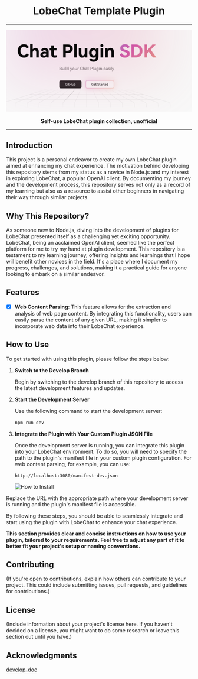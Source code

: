 <div align="center"><a name="readme-top"></a>

<h1>LobeChat Template Plugin</h1>

---

![lobe-chat-plugin](./lobe-chat-plugin.png)

<B>Self-use LobeChat plugin collection, unofficial</B>
</div>

---

## Introduction

This project is a personal endeavor to create my own LobeChat plugin aimed at enhancing my chat experience. The motivation behind developing this repository stems from my status as a novice in Node.js and my interest in exploring LobeChat, a popular OpenAI client. By documenting my journey and the development process, this repository serves not only as a record of my learning but also as a resource to assist other beginners in navigating their way through similar projects.

## Why This Repository?

As someone new to Node.js, diving into the development of plugins for LobeChat presented itself as a challenging yet exciting opportunity. LobeChat, being an acclaimed OpenAI client, seemed like the perfect platform for me to try my hand at plugin development. This repository is a testament to my learning journey, offering insights and learnings that I hope will benefit other novices in the field. It's a place where I document my progress, challenges, and solutions, making it a practical guide for anyone looking to embark on a similar endeavor.


## Features

- [x] **Web Content Parsing**: This feature allows for the extraction and analysis of web page content. By integrating this functionality, users can easily parse the content of any given URL, making it simpler to incorporate web data into their LobeChat experience.

## How to Use

To get started with using this plugin, please follow the steps below:

1. **Switch to the Develop Branch**

   Begin by switching to the develop branch of this repository to access the latest development features and updates.

2. **Start the Development Server**

   Use the following command to start the development server:

   ```bash
   npm run dev

3. **Integrate the Plugin with Your Custom Plugin JSON File**

      Once the development server is running, you can integrate this plugin into your LobeChat environment. To do so, you will need to specify the path to the plugin's manifest file in your custom plugin configuration. For web content parsing, for example, you can use:

    ```plain text
    http://localhost:3080/manifest-dev.json
    ```
   ![How to Install](./how-to-install.png)

Replace the URL with the appropriate path where your development server is running and the plugin's manifest file is accessible.

By following these steps, you should be able to seamlessly integrate and start using the plugin with LobeChat to enhance your chat experience.

**This section provides clear and concise instructions on how to use your plugin, tailored to your requirements. Feel free to adjust any part of it to better fit your project's setup or naming conventions.**


## Contributing

(If you're open to contributions, explain how others can contribute to your project. This could include submitting issues, pull requests, and guidelines for contributions.)

## License

(Include information about your project's license here. If you haven't decided on a license, you might want to do some research or leave this section out until you have.)

## Acknowledgments

[develop-doc](https://chat-docs.lobehub.com/zh/usage/plugins/development)
